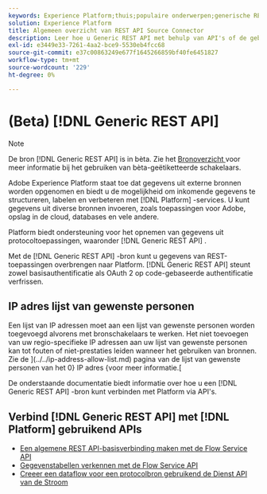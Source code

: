 ```yaml
---
keywords: Experience Platform;thuis;populaire onderwerpen;generische REST;generische rest
solution: Experience Platform
title: Algemeen overzicht van REST API Source Connector
description: Leer hoe u Generic REST API met behulp van API's of de gebruikersinterface kunt verbinden met Adobe Experience Platform.
exl-id: e3449e33-7261-4aa2-bce9-5530eb4fcc68
source-git-commit: e37c00863249e677f1645266859bf40fe6451827
workflow-type: tm+mt
source-wordcount: '229'
ht-degree: 0%

---
```


# (Beta) [!DNL Generic REST API]

>[!NOTE]
>
>De bron [!DNL Generic REST API] is in bèta. Zie het [ Bronoverzicht ](../../home.md#terms-and-conditions) voor meer informatie bij het gebruiken van bèta-geëtiketteerde schakelaars.

Adobe Experience Platform staat toe dat gegevens uit externe bronnen worden opgenomen en biedt u de mogelijkheid om inkomende gegevens te structureren, labelen en verbeteren met [!DNL Platform] -services. U kunt gegevens uit diverse bronnen invoeren, zoals toepassingen voor Adobe, opslag in de cloud, databases en vele andere.

Platform biedt ondersteuning voor het opnemen van gegevens uit protocoltoepassingen, waaronder [!DNL Generic REST API] .

Met de [!DNL Generic REST API] -bron kunt u gegevens van REST-toepassingen overbrengen naar Platform. [!DNL Generic REST API] steunt zowel basisauthentificatie als OAuth 2 op code-gebaseerde authentificatie verfrissen.

## IP adres lijst van gewenste personen

Een lijst van IP adressen moet aan een lijst van gewenste personen worden toegevoegd alvorens met bronschakelaars te werken. Het niet toevoegen van uw regio-specifieke IP adressen aan uw lijst van gewenste personen kan tot fouten of niet-prestaties leiden wanneer het gebruiken van bronnen. Zie de ](../../ip-address-allow-list.md) pagina van de lijst van gewenste personen van het 0} IP adres {voor meer informatie.[

De onderstaande documentatie biedt informatie over hoe u een [!DNL Generic REST API] -bron kunt verbinden met Platform via API&#39;s.

## Verbind [!DNL Generic REST API] met [!DNL Platform] gebruikend APIs

- [Een algemene REST API-basisverbinding maken met de Flow Service API](../../tutorials/api/create/protocols/generic-rest.md)
- [Gegevenstabellen verkennen met de Flow Service API](../../tutorials/api/explore/tabular.md)
- [Creeer een dataflow voor een protocolbron gebruikend de Dienst API van de Stroom](../../tutorials/api/collect/protocols.md)
